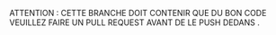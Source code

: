 ATTENTION : CETTE BRANCHE DOIT CONTENIR QUE DU BON CODE VEUILLEZ FAIRE UN PULL REQUEST AVANT DE LE PUSH DEDANS .
